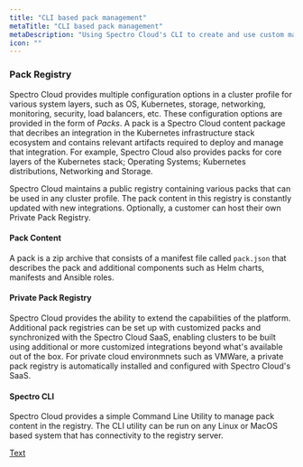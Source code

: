 ```yaml
---
title: "CLI based pack management"
metaTitle: "CLI based pack management"
metaDescription: "Using Spectro Cloud's CLI to create and use custom made packs and registries"
icon: ""
---
```


### Pack Registry

Spectro Cloud provides multiple configuration options in a cluster profile for various system layers, such as OS, Kubernetes, storage, networking, monitoring, security, load balancers, etc. These configuration options are provided in the form of *Packs*. A pack is a Spectro Cloud content package that decribes an integration in the Kubernetes infrastructure stack ecosystem and contains relevant artifacts required to deploy and manage that integration. For example, Spectro Cloud also provides packs for core layers of the Kubernetes stack; Operating Systems; Kubernetes distributions, Networking and Storage.

Spectro Cloud maintains a public registry containing various packs that can be used in any cluster profile. The pack content in this registry is constantly updated with new integrations. Optionally, a customer can host their own Private Pack Registry.

#### Pack Content

A pack is a zip archive that consists of a manifest file called `pack.json` that describes the pack and additional components such as Helm charts, manifests and Ansible roles.

#### Private Pack Registry

Spectro Cloud provides the ability to extend the capabilities of the platform. Additional pack registries can be set up with customized packs and synchronized with the Spectro Cloud SaaS, enabling clusters to be built using additional or more customized integrations beyond what's available out of the box. For private cloud environmnets such as VMWare, a private pack registry is automatically installed and configured with Spectro Cloud's SaaS.

#### Spectro CLI

Spectro Cloud provides a simple Command Line Utility to manage pack content in the registry. The CLI utility can be run on any Linux or MacOS based system that has connectivity to the registry server.

[Text](/introduction/what-is#organization)

